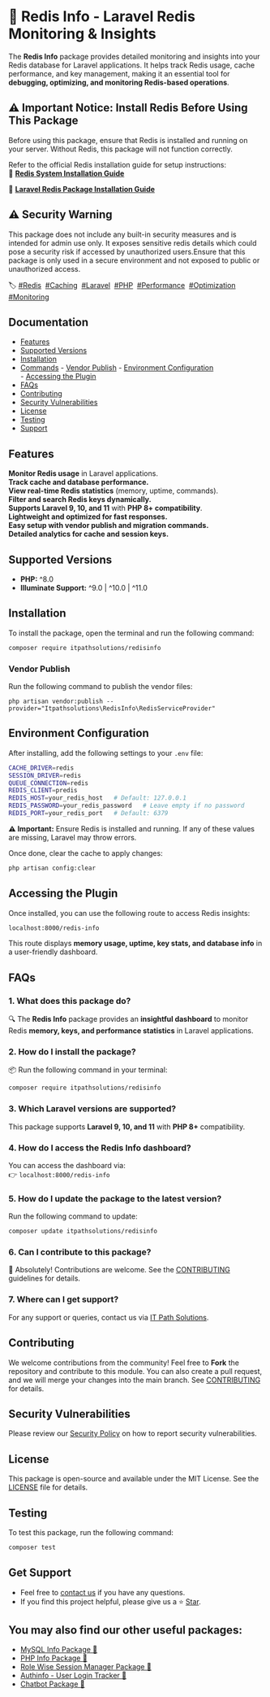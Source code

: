 # 🚀 Redis Info - Laravel Redis Monitoring & Insights  

The **Redis Info** package provides detailed monitoring and insights into your Redis database for Laravel applications. It helps track Redis usage, cache performance, and key management, making it an essential tool for **debugging, optimizing, and monitoring Redis-based operations**.  

## **⚠️ Important Notice: Install Redis Before Using This Package**  
Before using this package, ensure that Redis is installed and running on your server. Without Redis, this package will not function correctly.  

Refer to the official Redis installation guide for setup instructions:  
🔗 **[Redis System Installation Guide](https://redis.io/docs/getting-started/installation/)**  

🔗 **[Laravel Redis Package Installation Guide](https://packagist.org/packages/predis/predis)**  


## **⚠️ Security Warning**
This package does not include any built-in security measures and is intended for admin use only. It exposes sensitive redis details which could pose a security risk if accessed by unauthorized users.Ensure that this package is only used in a secure environment and not exposed to public or unauthorized access.  

<p>🏷️  
<a href="https://packagist.org/search/?tags=redis" target="_blank" rel="noopener noreferrer">#Redis</a>&nbsp;  
<a href="https://packagist.org/search/?tags=caching" target="_blank" rel="noopener noreferrer">#Caching</a>&nbsp;  
<a href="https://packagist.org/search/?tags=laravel" target="_blank" rel="noopener noreferrer">#Laravel</a>&nbsp;  
<a href="https://packagist.org/search/?tags=php" target="_blank" rel="noopener noreferrer">#PHP</a>&nbsp;  
<a href="https://packagist.org/search/?tags=performance" target="_blank" rel="noopener noreferrer">#Performance</a>&nbsp;  
<a href="https://packagist.org/search/?tags=optimization" target="_blank" rel="noopener noreferrer">#Optimization</a>&nbsp;  
<a href="https://packagist.org/search/?tags=monitoring" target="_blank" rel="noopener noreferrer">#Monitoring</a>  
</p>  

## Documentation  
- [Features](#features)  
- [Supported Versions](#supported-versions)  
- [Installation](#installation)  
- [Commands](#commands)
        - [Vendor Publish](#vendor-publish)
        - [Environment Configuration](#environment-configuration)  
        - [Accessing the Plugin](#accessing-the-plugin)
- [FAQs](#faqs)  
- [Contributing](#contributing)  
- [Security Vulnerabilities](#security-vulnerabilities)  
- [License](#license)  
- [Testing](#testing)  
- [Support](#get-support)  

## **Features**  
**Monitor Redis usage** in Laravel applications.  
**Track cache and database performance.**  
**View real-time Redis statistics** (memory, uptime, commands).  
**Filter and search Redis keys dynamically.**  
**Supports Laravel 9, 10, and 11** with **PHP 8+ compatibility**.  
**Lightweight and optimized for fast responses.**  
**Easy setup with vendor publish and migration commands.**  
**Detailed analytics for cache and session keys.**  

## **Supported Versions**  
- **PHP:** ^8.0  
- **Illuminate Support:** ^9.0 | ^10.0 | ^11.0  

## **Installation**  
To install the package, open the terminal and run the following command:  
```bash
composer require itpathsolutions/redisinfo
```    

### **Vendor Publish**  
Run the following command to publish the vendor files:  
<pre><code class="language-bash">php artisan vendor:publish --provider="Itpathsolutions\RedisInfo\RedisServiceProvider"</code></pre>   


## **Environment Configuration**  
After installing, add the following settings to your `.env` file:  
```bash
CACHE_DRIVER=redis
SESSION_DRIVER=redis
QUEUE_CONNECTION=redis
REDIS_CLIENT=predis
REDIS_HOST=your_redis_host   # Default: 127.0.0.1
REDIS_PASSWORD=your_redis_password   # Leave empty if no password
REDIS_PORT=your_redis_port   # Default: 6379
```  
**⚠️ Important:** Ensure Redis is installed and running. If any of these values are missing, Laravel may throw errors.

Once done, clear the cache to apply changes:  
```bash
php artisan config:clear
```  

## **Accessing the Plugin**  
Once installed, you can use the following route to access Redis insights:  
```bash
localhost:8000/redis-info
```  
This route displays **memory usage, uptime, key stats, and database info** in a user-friendly dashboard.  

## **FAQs**  

### 1. What does this package do?  
🔍 The **Redis Info** package provides an **insightful dashboard** to monitor Redis **memory, keys, and performance statistics** in Laravel applications.  

### 2. How do I install the package?  
📦 Run the following command in your terminal:  
```bash
composer require itpathsolutions/redisinfo
```  

### 3. Which Laravel versions are supported?  
This package supports **Laravel 9, 10, and 11** with **PHP 8+** compatibility.   

### 4. How do I access the Redis Info dashboard?  
You can access the dashboard via:  
👉 `localhost:8000/redis-info`  

### 5. How do I update the package to the latest version?  
Run the following command to update:  
```bash
composer update itpathsolutions/redisinfo
```  

### 6. Can I contribute to this package?  
🤝 Absolutely! Contributions are welcome. See the [CONTRIBUTING](https://github.com/vidhi-nirmal71/redisinfo/blob/main/CONTRIBUTING.md) guidelines for details.  

### 7. Where can I get support?  
For any support or queries, contact us via [IT Path Solutions](https://www.itpathsolutions.com/contact-us/).  

## **Contributing**  
We welcome contributions from the community! Feel free to **Fork** the repository and contribute to this module. You can also create a pull request, and we will merge your changes into the main branch. See [CONTRIBUTING](https://github.com/vidhi-nirmal71/redisinfo/blob/main/CONTRIBUTING.md) for details.  

## **Security Vulnerabilities**  
Please review our [Security Policy](https://github.com/vidhi-nirmal71/redisinfo/security/policy) on how to report security vulnerabilities.  

## **License**  
This package is open-source and available under the MIT License. See the [LICENSE](https://github.com/vidhi-nirmal71/redisinfo/blob/main/LICENSE) file for details.  

## **Testing**  
To test this package, run the following command:  
```bash
composer test
```  

## **Get Support**  
- Feel free to [contact us](https://www.itpathsolutions.com/contact-us/) if you have any questions.  
- If you find this project helpful, please give us a ⭐ [Star](https://github.com/vidhi-nirmal71/redisinfo/stargazers).  

## **You may also find our other useful packages:**  
- [MySQL Info Package 🚀](https://packagist.org/packages/itpathsolutions/mysqlinfo)  
- [PHP Info Package 🚀](https://packagist.org/packages/itpathsolutions/phpinfo)  
- [Role Wise Session Manager Package 🚀](https://packagist.org/packages/itpathsolutions/role-wise-session-manager)  
- [Authinfo - User Login Tracker 🚀](https://packagist.org/packages/itpathsolutions/authinfo)   
- [Chatbot Package 🚀](https://packagist.org/packages/itpathsolutions/chatbot)   